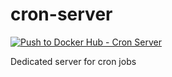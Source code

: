 # cron-server

[![Push to Docker Hub - Cron Server](https://github.com/Power-Smart/cron-server/actions/workflows/docker-image.yml/badge.svg?branch=deploy%2Fv1)](https://github.com/Power-Smart/cron-server/actions/workflows/docker-image.yml)

Dedicated server for cron jobs 
